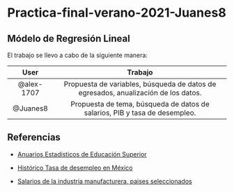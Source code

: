 # Practica-final-verano-2021-Juanes8
## Módelo de Regresión Lineal 

El trabajo se llevo a cabo de la siguiente manera:

|User| Trabajo|
|:---:|:---:|
|@alex-1707|	Propuesta de variables, búsqueda de datos de egresados, anualización de los datos.
|@Juanes8 |	Propuesta de tema, búsqueda de datos de salarios, PIB y tasa de desempleo.|

## Referencias
- [Anuarios Estadísticos de Educación Superior](http://www.anuies.mx/informacion-y-servicios/informacion-estadistica-de-educacion-superior/anuario-estadistico-de-educacion-superior)
- [Histórico Tasa de desempleo en México](https://www.proyectosmexico.gob.mx/por-que-invertir-en-mexico/mercado-potencial/sd_historico-tasa-de-desempleo-en-mexico/)

- [Salarios de la industria manufacturera, paises seleccionados](https://www.inegi.org.mx/app/tabulados/default.html?nc=539) 
